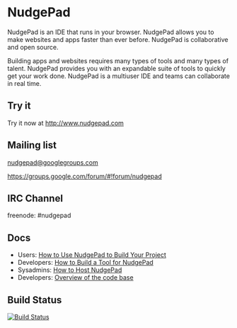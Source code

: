 NudgePad
========

NudgePad is an IDE that runs in your browser. NudgePad allows you to make websites and apps faster than ever before. NudgePad is collaborative and open source.

Building apps and websites requires many types of tools and many types of talent. NudgePad provides you with an expandable suite of tools to quickly get your work done. NudgePad is a multiuser IDE and teams can collaborate in real time.

Try it
------

Try it now at http://www.nudgepad.com

Mailing list
------------

nudgepad@googlegroups.com

https://groups.google.com/forum/#!forum/nudgepad

IRC Channel
----------

freenode: #nudgepad


Docs
----

- Users: [How to Use NudgePad to Build Your Project](how-to-use-nudgepad.md)
- Developers: [How to Build a Tool for NudgePad](how-to-build-a-tool.md)
- Sysadmins: [How to Host NudgePad](how-to-install-nudgepad.md)
- Developers: [Overview of the code base](how-to-contribute.md)

Build Status
------------

[![Build Status](https://travis-ci.org/nudgepad/nudgepad.png?branch=master)](https://travis-ci.org/nudgepad/nudgepad)
